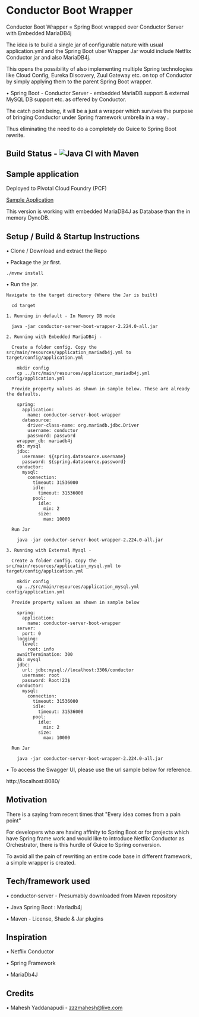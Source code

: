 
# Conductor Boot Wrapper

Conductor Boot Wrapper = Spring Boot wrapped over Conductor Server with Embedded MariaDB4j


The idea is to build a single jar of configurable nature with usual application.yml and the Spring Boot uber Wrapper Jar would include Netflix Conductor jar and also MariaDB4j.

This opens the possibility of also implementing multiple Spring technologies like Cloud Config, Eureka Discovery, Zuul Gateway etc. on top of Conductor by simply applying them to the parent Spring Boot wrapper.

 • Spring Boot - Conductor Server - embedded MariaDB support & external MySQL DB support etc. as offered by Conductor.

The catch point being, it will be a just a wrapper which survives the purpose of bringing Conductor under Spring framework umbrella in a way .

Thus eliminating the need to do a completely do Guice to Spring Boot rewrite.

## Build Status - ![Java CI with Maven](https://github.com/conductor-boot/conductor-boot-wrapper-embedded-mariadb4j/workflows/Java%20CI%20with%20Maven/badge.svg)

## Sample application

Deployed to Pivotal Cloud Foundry (PCF) 

[Sample Application](https://conductor-server-boot-wrapper.cfapps.io/)

This version is working with embedded MariaDB4J as Database than the in memory DynoDB.

## Setup / Build & Startup Instructions

 • Clone / Download and extract the Repo

 • Package the jar first.

    ./mvnw install

 • Run the jar.
 
    Navigate to the target directory (Where the Jar is built)

      cd target

    1. Running in default - In Memory DB mode
    
      java -jar conductor-server-boot-wrapper-2.224.0-all.jar
      
    2. Running with Embedded MariaDB4j - 
    
      Create a folder config. Copy the src/main/resources/application_mariadb4j.yml to target/config/application.yml
        
        mkdir config
        cp ../src/main/resources/application_mariadb4j.yml config/application.yml
        
      Provide property values as shown in sample below. These are already the defaults.
      
        spring:
          application:
            name: conductor-server-boot-wrapper
          datasource:
            driver-class-name: org.mariadb.jdbc.Driver
            username: conductor
            password: password
        wrapper_db: mariadb4j
        db: mysql
        jdbc:
          username: ${spring.datasource.username}
          password: ${spring.datasource.password}  
        conductor:
          mysql:
            connection:
              timeout: 31536000
              idle:
                timeout: 31536000 
              pool:
                idle:
                  min: 2
                size:
                  max: 10000
        
      Run Jar
        
        java -jar conductor-server-boot-wrapper-2.224.0-all.jar
      
    3. Running with External Mysql - 
    
      Create a folder config. Copy the src/main/resources/application_mysql.yml to target/config/application.yml
        
        mkdir config
        cp ../src/main/resources/application_mysql.yml config/application.yml
        
      Provide property values as shown in sample below
      
        spring:
          application:
            name: conductor-server-boot-wrapper
        server:
          port: 0
        logging:
          level:
            root: info
        awaitTermination: 300
        db: mysql
        jdbc:
          url: jdbc:mysql://localhost:3306/conductor
          username: root
          password: Root!23$  
        conductor:
          mysql:
            connection:
              timeout: 31536000
              idle:
                timeout: 31536000 
              pool:
                idle:
                  min: 2
                size:
                  max: 10000
        
      Run Jar
        
        java -jar conductor-server-boot-wrapper-2.224.0-all.jar
        

 • To access the Swagger UI, please use the url sample below for reference.

http://localhost:8080/


## Motivation

There is a saying from recent times that "Every idea comes from a pain point"

For developers who are having affinity to Spring Boot or for projects which have Spring frame work and would like to introduce Netflix Conductor as Orchestrator, there is this hurdle of Guice to Spring conversion.

To avoid all the pain of rewriting an entire code base in different framework, a simple wrapper is created.

## Tech/framework used

 • conductor-server - Presumably downloaded from Maven repository

 • Java Spring Boot : Mariadb4j

 • Maven - License, Shade & Jar plugins


## Inspiration

 • Netflix Conductor
 
 • Spring Framework

 • MariaDb4J


## Credits

 • Mahesh Yaddanapudi - zzzmahesh@live.com
